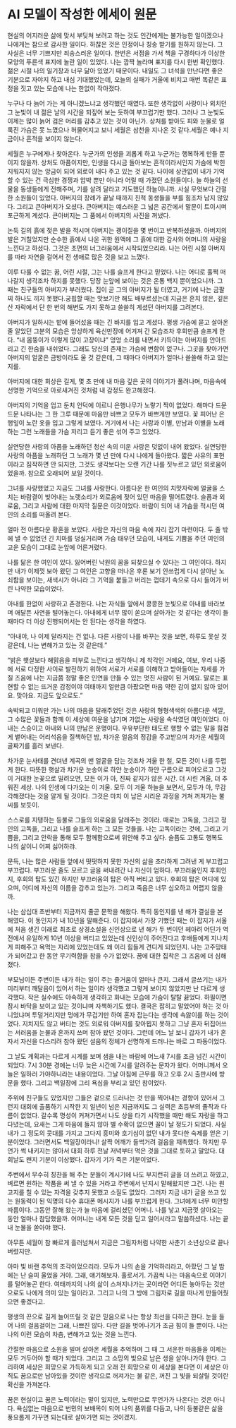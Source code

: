 # AI 모델이 작성한 에세이 원문

현실의 어지러운 삶에 맞서 부딪쳐 보려고 하는 것도 인간에게는 불가능한 일이겠으나 나에게는 참으로 감사한 일이다. 하찮은 것은 인정이나 칭송 받기를 원하지 않는다. 그 사실은 너무 기쁘지만 죄송스러운 일이다. 한번은 서점을 가서 책을 구경하다가 이상한 모양의 푸른색 표지에 놀란 일이 있었다. 나는 깜짝 놀라며 표지를 다시 한번 확인했다. 젊은 시절 나의 일기장과 너무 닮아 있었기 때문이다. 내일도 그 녀석을 만난다면 좋은 기분으로 자야지 하고 내심 기대했었는데, 오늘의 실패가 거울에 비치고 매번 똑같은 표정을 짓고 있는 모습에 나는 한없이 작아졌다.

누구나 다 늙어 가는 게 아니겠느냐고 생각했던 때였다. 또한 생각없이 사랑이나 외치던 그 눈빛이 내 젊은 날의 시간을 되짚어 보는 듯하여 부끄럽기만 했다. 그러나 그 눈빛도 이제는 많이 늙어 검은 머리를 감추고 있는 것이 아닌가. 상처를 받아도 피와 눈물로 얼룩진 가슴은 못 느꼈으나 허물어지고 보니 세월은 삼천을 지나온 것 같다.세월은 예나 지금이나 흔적을 보이지 않는다.

세월은 누구에게나 찾아온다. 누군가의 인생을 괴롭게 하고 누군가는 행복하게 만들 뿐이지 않을까. 상처도 아픔이지만, 인생을 다시금 돌아보는 흔적이라서인지 가슴에 박힌 지워지지 않는 앙금이 되어 외로이 내다 주고 있는 것 같다. 나이에 상관없이 내가 기억할 수 있는 건 극심한 경쟁과 압박 뿐만 아니라 어릴 때 가졌던 소원들이다. 늘 하늘의 선물을 동생들에게 전해주며, 기를 살려 달라고 기도했던 하늘이니까. 사실 무엇보다 간절한 소원들이 있었다. 아버지의 장례가 끝날 때까지 친척 동생들을 부를 힘조차 남지 않았다. 그리고 큰아버지가 오셨다. 큰아버지는 예스러운 그 넓은 공간에서 말문이 트이시며 포근하게 계셨다. 큰아버지는 그 품에서 아버지의 사진을 꺼냈다.

논둑 길의 흙에 젖은 발을 적시며 아버지는 괭이질을 몇 번이고 반복하셨을까. 아버지의 발은 거칠었지만 순수한 흙에서 나온 귀한 원액에 그 흙에 대한 감사와 어머니의 사랑을 느낀다고 하셨다. 그것은 초면의 너그러움에서 시작되었으리라. 나는 어린 시절 아버지를 따라 자연을 걸어서 전 생애로 많은 것을 보고 느꼈다.

이루 다룰 수 없는 꿈, 어린 시절, 그는 나를 슬프게 한다고 믿었다. 나는 어디로 훌쩍 떠나갈지 생각조차 하지를 못했다. 당장 눈앞에 보이는 것은 온통 백지 뿐이었으니까. 그 때는 친구들의 아버지가 부러웠다. 집이 곧 그의 아버지가 될 터였고, 거기에 나는 금팔찌 하나도 끼지 못했다.궁핍할 때는 맛보기만 해도 배부르셨는데 지금은 흔치 않은, 깊은 산 자락에서 단 한 번의 해변도 가지 못하고 쓸쓸히 계셨던 아버지를 그려본다.

아버지가 일하시는 밭에 들어섰을 때는 긴 바지를 입고 계셨다. 평생 가슴에 묻고 살아온 줄 알았던 그분의 모습은 앙상하게 육신만장에 어겨져 간 모습조차 후회만큼 슬프게 한다. “내 몸뚱이가 이렇게 많이 고장이냐” 엉엉 소리를 내면서 키득이는 아버지를 안아드리고 긴 한숨을 내쉬었다. 그래도 당신의 존재는 가슴에 변함이 없구나. 그곳을 찾아가면 아버지의 얼굴은 금방이라도 울 것 같은데, 그 때마다 아버지가 얼마나 쓸쓸해 하고 있는지를.

아버지에 대한 회상은 길게, 몇 초 만에 내 마음 깊은 곳의 이야기가 풀려나며, 마음속에 선명한 기억으로 아로새겨진 것처럼 내 감정도 완고해졌다.

아버지의 기억을 업고 둔치 언덕에 이르니 은행나무가 노랗기 짝이 없었다. 해마다 드문드문 나타나는 그 한 그루 때문에 마음만 바쁘고 모두가 바쁘게만 보였다. 꽃 피어난 은행잎이 노란 옷을 입고 그렇게 보였다. 거기에서 나는 사랑과 이별, 만남과 이별을 노래하는 그런 노래들을 가슴 저리고 듣기 좋은 섞어 주고 있었다.

실연당한 사랑의 아픔을 노래하던 청산 속의 미운 사랑은 덧없이 내어 왔었다. 실연당한 사랑의 아픔을 노래하던 그 노래가 몇 년 만에 다시 나에게 돌아왔다. 짧은 사유의 표현이라고 짐작하면 안 되지만, 그것도 생각보다는 오랜 기간 나를 짓누르고 있던 외로움이었을까. 참으로 오래되어 보일 것이다.

그녀를 사랑했었고 지금도 그녀를 사랑한다. 아름다운 한 여인의 치맛자락에 얼굴을 스치는 바람결이 빚어내는 노랫소리가 외로움에 젖어 있던 마음을 떨어트렸다. 슬픔과 외로움, 그리고 사람에 대한 마지막 질문은 이것이었다. 바람이 되어 내 가슴을 적시던 여인의 소리를 떠올려 본다.

얼마 전 아름다운 황혼을 보았다. 사람은 자신의 마음 속에 자리 잡기 마련이다. 두 줄 밖에 낼 수 없었던 긴 치마를 덩실거리며 가슴 태우던 모습이, 내게도 기쁨을 주던 여인의 고운 모습이 그대로 눈앞에 어른거렸다.

나를 닮은 한 여인이 있다. 잃어버린 낙원의 꿈을 되찾으실 수 있다는 그 여인이다. 하지만 내가 이제껏 보아 왔던 그 여인은 고향을 떠나온 후론 보기 안쓰럽게 다시 살아난 노쇠함을 보이는, 새색시가 아니라 그 기억을 붙들고 버리는 껍데기 속으로 다시 들어가 버린 나약한 모습이었다.

아내를 한없이 사랑하고 존경한다. 나는 자식들 앞에서 콩콩한 눈빛으로 아내를 바라보며 애달픈 사연을 털어놓는다. 아내에게 너무 많이 쏟으며 살아가는 것 같다는 생각이 들 때마다 더 이상 진행되어서는 안 된다는 생각을 하였다.

“아내야, 나 이제 달라지는 건 없나. 다른 사람이 나를 바꾸는 것을 보면, 하루도 못살 것 같은데, 나는 변해가고 있는 것 같은데.”

“밝은 햇살보다 해맑음을 피부로 느낀다고 생각하니 제 착각인 거예요, 여보, 우리 나중에 서로 다정한 사이로 발전하기 위하여 서로가 서로를 이해하고 받아들이는 자세를 가질 즈음에 나는 지금쯤 정말 좋은 인연을 만들 수 있는 멋진 사람이 된 거예요. 말로는 표현할 수 없는 뜨거운 감정이야 여태까지 얼만큼 아팠으면 마음 약한 감이 없지 않아 있어요. 맞아요. 지금도 앞으로도.”

속박되고 미워만 가는 나의 마음을 달래주었던 것은 사랑의 형형색색의 아름다운 색깔, 그 수많은 꽃들과 함께 이 세상에 여운을 남기며 가없는 사랑을 속삭였던 여인이었다. 아내는 스승이고 아내와 나의 만남은 운명이다. 우유부단한 태도로 행할 수 없는 말을 힘겹게 뱉어내는 어리석음을 질책하던 밤, 차가운 얼음의 정감을 주고받으며 차가운 세월의 골짜기를 흘러 보낸다.

차가운 눈사태를 견뎌낸 계곡의 맨 얼굴을 담는 것조차 겨울 한 철, 모든 것이 나를 두렵게 한다. 따뜻한 햇살과 차가운 눈송이로 하얀 눈송이가 하얀 구름으로 피어오르고 그것이 거대한 눈꽃으로 밀려오면, 모든 이가 아, 진짜 같지가 않은 시간. 더 시린 겨울, 더 추워진 세상. 나의 인생에 다가오는 이 겨울. 모두 이 겨울 하늘을 보면서, 모두가 아, 무감각해졌다는 것을 알게 될 것이다. 그것은 마치 이 남은 시리운 과정을 거쳐 꺼져가는 불씨를 보듯이.

스스로를 지탱하는 등불로 그들의 외로움을 달래주는 것이라. 때로는 고독을, 그리고 정인의 고독을, 그리고 나를 슬프게 하는 그 모든 것들을. 나는 고독이라는 것에, 그리고 기쁨을, 그리고 안락을 통해 모두 함께함으로써 위안해 주고 싶다. 슬픔도 고통도 행복도 나의 삶이니 어찌 싫어하랴.

문득, 나는 많은 사람들 앞에서 떳떳하지 못한 자신의 삶을 초라하게 그려낸 게 부끄럽고 부끄럽다. 부끄러운 줄도 모르고 글을 써내려간 나 자신이 엄하다. 부끄러움인지 후회인지, 후회의 탑도 있긴 하지만 부끄러움의 탑은 아직 버티고 있다. 후회의 탑은 어디에 있으며, 어디에 자신의 이름을 감추고 있는가. 그리고 죽음은 너무 심오하고 어렵지 않을까.

나는 삼십대 초반부터 지금까지 줄곧 문학을 해왔다. 특히 동인지를 낸 해가 결실을 본 해였다. 이 동인지가 내 10년을 말해준다. 이 잡지에서 가장 기뻤던 때는 이 잡지가 서울에 처음 생긴 이래로 최초로 상경소설을 신인상으로 낸 해가 두 번이던 헤아려 어딘가 역전에서 유일하게 10년 이상을 버티고 있었는데 신인상이 주어진다고 후배들에게 지나치게 피해주고 욕먹는 자리에 있었는데도 왜 이리 힘들게 견디게 되었던지. 나는 고주망태가 되어갔고 한 동안 무기력함을 참을 수가 없었다. 꿈에 대한 집착은 그 즈음에 더 심해졌다.

부모님이든 주변이든 내가 하는 일이 주는 즐거움이 얼마나 큰지. 그래서 글쓰기는 내가 미리부터 깨달음이 있어서 하는 일이라 생각했고 그렇게 보이지 않았지만 난 다르게 생각했다. 작은 실수에도 야속하게 생각하고 화내는 모습에 가슴이 탈탈 끓었다. 하필이면 잠시 바닥을 보이고 있는 것이냐며 자책하기도 했다. 결국은 잡히고 말았어야 하는 것 아니었냐며 투덜거리지만 멍에가 무겁기만 하여 혼자 잡는다는 생각에 속앓이를 하는 것이었다. 지치지도 않고 버티는 것도 외로워 아버지를 찾아뵙지 못하고 그냥 혼자 뒤집어쓰는 서러움을 눈물과 혼까지 쓰며 참아 왔던 것이다. 그런데 어느 날 보니 갑자기 내가 혼자서 자신을 다스리려 참아 왔던 설움의 정체가 선명하게 드러나는 바로 그 파동이었다.

그 날도 계획과는 다르게 시계를 보며 샘을 내는 바람에 어느새 7시를 조금 넘긴 시간이 되었다. 7시 30분 경에는 너무 늦은 시간에 7시를 알려주는 문자가 왔다. 어머니께서 오늘은 일하러 가야하니라는 내용이었다. 그날 아침에 근무를 하고 오후 2시 출판사에 방문을 했다. 그리고 백일장에 그리 욕심을 부리고 있던 참이었다.

주위에 친구들도 있었지만 그들은 겉으로 드러나는 것 만을 찍어내는 경향이 있어서 그런지 대회에 출품하기 시작한 지 일년이 넘은 지금까지도 그 실력은 초등부의 졸작과 다름이 없었다. 갈수록 명성이 커져가면서 나도 상을 타기 시작했을 때만 해도 자랑을 하고 다녔는데, 요새는 그게 마음에 들지 않아 별 수확이 없으면 꼴이 날 정도가 되었다. 사실 내가 그 정도의 콧대를 가지고 그다지 흥미와 호기심이 없던 내가 못다한 숙제를 얻은 기분이었다. 그러면서도 백일장이라니! 살짝 어깨가 들썩거려 걸음을 재촉했다. 하지만 무언가 썩 내키지는 않아서 대회 하루 전날 저녁부터 먹은 것을 그대로 토하고 말았다. 대회날도 왠지 기분이 이상했다. 갑자기 기가 죽은 기분이었다.

주변에서 무수히 칭찬을 해 주는 분들이 계시기에 나도 부지런히 글을 더 쓰려고 하였고, 벼르면 원하는 작품을 써 낼 수 있을 거라고 주변에서 넌지시 말해왔지만 그건. 나는 원고지를 칠 수 있는 자격을 갖추지 못했고 소질도 없었다. 그러자 지금 내가 글을 쓰고 있는 원동력이 된 익명의 다수 휴대폰 메시지가 나를 부끄럽게 한다. 그녀에게 너무 미안할 따름이다. 그동안 잘해 왔는가 늘 마음에 걸리셨던 어머니. 나를 낳고 지금껏 살아오는 동안 얼마나 참담했을까. 어머니는 내게 모든 것을 딛고 일어서라고 말씀하셨다. 나는 끝내 눈물을 쏟아야 했다.

아무튼 세월이 참 빠르게 흘러넘쳐서 지금은 그림자처럼 나약한 사춘기 소년상으로 끝나버렸지만.

아마 빛 바랜 추억의 조각이었으리라. 모두가 나의 손을 기억하리라고, 아팠던 그 날 밤에는 난 슬피 울었을 거야. 그래, 얘기해보자. 홀로서기. 가끔씩 나는 마음속으로 이야기를 털어놓곤 한다. 여태까지의 나의 삶이 스쳐지나가는 곳이라면 어디든 놓아두는 것만으로도 나에게 의미 있는 일이라고. 그리고 나의 그 방에 그림자로 길을 떠나게 만들어줬으면 좋겠다고.

평생의 끈으로 길게 늘어뜨릴 것 같은 믿음으로 나는 항상 최선을 다하곤 한다. 눈을 들어 나의 걸음걸이는 그래, 나쁘진 않다. 다만 길을 벗어나기가 조금 힘이 들 뿐이다. 나는 나의 이런 모습이 차츰, 변해가고 있는 것을 느낀다.

간절한 마음으로 소원을 빌며 살아온 세월을 추억하며 그 때 그 서운한 마음들을 이제는 모두 거두어야 할 때가 되었다. 그리고 그 소망의 빛으로 남은 생을 살아나가야 한다. 그리하여 세상은 희망으로 가득하게 되고 오래 전 희망으로 이 세상을 본다면 이 세상은 아직도 꿈으로만 남아있을 것이란 생각으로 꺼져가는 불 같은, 꺼진 그 빛을 되살릴 것이란 확신을 가져본다.

꿈은 현실이고 꿈은 노력이라는 말이 있지만, 노력만으로 무언가가 나온다는 것은 아니다. 욕심없는 마음으로 번민의 보배목이 되어 나의 품위를 다듬고, 나의 등불같은 삶을 풍요롭게 가꾸면 되는대로 살아가면 되는 것이겠지.
